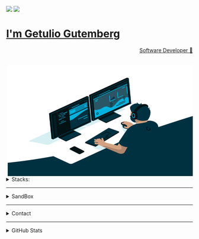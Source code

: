 
 <img src="https://media.giphy.com/media/hvRJCLFzcasrR4ia7z/giphy.gif" width="25px"> ![](https://komarev.com/ghpvc/?username=getuliogutemberg&label=Visitors:&color=red&style=flat)

<p align="right" ><a href="https://www.linkedin.com/in/getuliogutemberg/" > <h1> I'm Getulio Gutemberg</h1> </a></p>



<p align="right" ><a href="https://www.linkedin.com/in/getuliogutemberg/" > Software Developer 🚀 </a></p> <br/>

<img align="right" alt="GIF" src="./code.gif" width="500" height="300" />





<details>
<summary>Stacks:</summary>

<!--<code><img height="20" src="https://raw.githubusercontent.com/github/explore/80688e429a7d4ef2fca1e82350fe8e3517d3494d/topics/javascript/javascript.png"></code>-->
<!--<code><img height="20" src="https://raw.githubusercontent.com/github/explore/80688e429a7d4ef2fca1e82350fe8e3517d3494d/topics/vue/vue.png"></code>-->

- <code><img height="20" src="https://raw.githubusercontent.com/github/explore/80688e429a7d4ef2fca1e82350fe8e3517d3494d/topics/react/react.png"> React</code>
- <code><img height="20" src="https://raw.githubusercontent.com/github/explore/80688e429a7d4ef2fca1e82350fe8e3517d3494d/topics/nodejs/nodejs.png"> Node.js</code>
- <code><img height="20" src="https://d2nir1j4sou8ez.cloudfront.net/wp-content/uploads/2021/12/nextjs-boilerplate-logo.png"> Next.js</code>

<!--<code><img height="20" src="https://raw.githubusercontent.com/github/explore/80688e429a7d4ef2fca1e82350fe8e3517d3494d/topics/cpp/cpp.png"></code>-->
<!--<code><img height="20" src="https://raw.githubusercontent.com/github/explore/80688e429a7d4ef2fca1e82350fe8e3517d3494d/topics/python/python.png"></code>-->
<!--<code><img height="20" src="https://raw.githubusercontent.com/github/explore/80688e429a7d4ef2fca1e82350fe8e3517d3494d/topics/mysql/mysql.png"></code>-->
<!--<code><img height="20" src="https://raw.githubusercontent.com/github/explore/80688e429a7d4ef2fca1e82350fe8e3517d3494d/topics/firebase/firebase.png"></code>-->
<!--<code><img height="20" src="https://raw.githubusercontent.com/github/explore/80688e429a7d4ef2fca1e82350fe8e3517d3494d/topics/git/git.png"></code>-->
<!--<code><img height="20" src="https://raw.githubusercontent.com/github/explore/5c058a388828bb5fde0bcafd4bc867b5bb3f26f3/topics/graphql/graphql.png"></code>-->

Learned progress:

<!--START_SECTION:waka-->
```text
React.js             ████████████▓░░░░░░░░░░░░                                           50.67 % 
Node.js              ███████▓░░░░░░░░░░░░░░░░░                                           31.04 % 
Next.js              █▒░░░░░░░░░░░░░░░░░░░░░░░                                           05.73 % 
Tailwind css         █░░░░░░░░░░░░░░░░░░░░░░░░                                           04.64 % 
ReactNative          █░░░░░░░░░░░░░░░░░░░░░░░░                                           04.01 % 
```
<!--END_SECTION:waka-->

</details>

-----

<details>
<summary>SandBox</summary>


- 👨🏽‍💻 I’m currently working on something cool :wink:;
- 🌱 I’m currently learning Flutter, Real-time data collection and Digital twins; 
- 💬 Ask me about anything, I am happy to help;
- 📫 How to reach me: [@Getuliogutemberg](https://wa.me/558199279191);
- 📝[Resume](https://drive.google.com/file/d/1cRcuHrvBw1puX1BGYKJZagMvpT8AbPba/view?usp=sharing)

</details>



-----

<details>
<summary>Contact</summary>
<!--<a href="https://discord.gg/D7d5btMT">
  <img align="left" alt="Getulio's Server Discord" width="22px" src="https://seeklogo.com//images/D/discord-logo-134E148657-seeklogo.com.png" />
</a>
<a href="https://twitter.com/geeky_abhiz">
  <img align="left" alt="Abhishek Naidu | Twitter" width="22px" src="https://cdn.jsdelivr.net/npm/simple-icons@v3/icons/twitter.svg" />
</a>-->
 
- <a href="https://www.linkedin.com/in/getuliogutemberg/" >
  <img align="left" alt="Getulio's LinkdeIN" width="50px" src="https://cdn-icons-png.flaticon.com/256/174/174857.png" />
</a>

- <a href="https://wa.me/558199279191">
  <img align="left" alt="Getulio's whatsapp" width="50px" src="https://www.svgrepo.com/show/28155/whatsapp.svg" />
</a>

- <a href="https://www.instagram.com/getuliogutemberg">
  <img align="left" alt="Getulio's Instagram" width="50px" src="https://upload.wikimedia.org/wikipedia/commons/thumb/e/e7/Instagram_logo_2016.svg/2048px-Instagram_logo_2016.svg.png" />
</a>

</details>

-----

<details>
<summary>GitHub Stats</summary>

- <img src="https://github-readme-stats.vercel.app/api?username=getuliogutemberg&show_icons=true&theme=gotham" alt="getuliogutemberg" />

</details>



